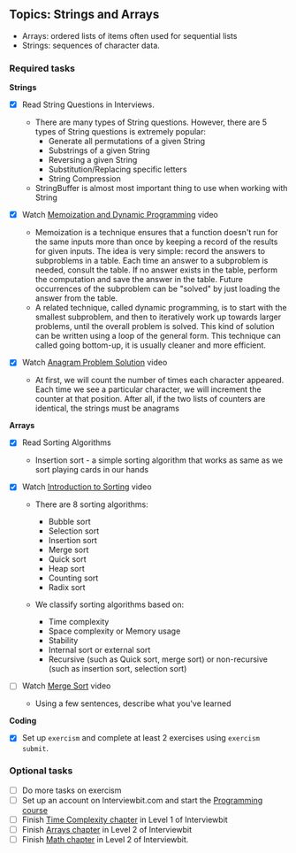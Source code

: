 ## Topics: Strings and Arrays

* Arrays: ordered lists of items often used for sequential lists
* Strings: sequences of character data.

### Required tasks

**Strings**

- [X] Read String Questions in Interviews.
  - There are many types of String questions. However, there are 5 types of String questions is extremely popular:
    + Generate all permutations of a given String
    + Substrings of a given String
    + Reversing a given String
    + Substitution/Replacing specific letters
    + String Compression
  - StringBuffer is almost most important thing to use when working with String
  
- [X] Watch [Memoization and Dynamic Programming](https://www.youtube.com/watch?v=P8Xa2BitN3I) video
  - Memoization is a technique ensures that a function doesn't run for the same inputs more than once by keeping a record of the results for given inputs. The idea is very simple: record the answers to subproblems in a table. Each time an answer to a subproblem is needed, consult the table.  If no answer exists in the table, perform the computation and save the answer in the table. Future occurrences of the subproblem can be "solved" by just loading the answer from the table.
  - A related technique, called dynamic programming, is to start with the smallest subproblem, and then to iteratively work up towards larger problems, until the overall problem is solved. This kind of solution can be written using a loop of the general form. This technique can called going bottom-up, it is usually cleaner and more efficient. 
  
- [X] Watch [Anagram Problem Solution](https://www.youtube.com/watch?v=3MwRGPPB4tw) video
  - At first, we will count the number of times each character appeared. Each time we see a particular character, we will increment the counter at that position. After all, if the two lists of counters are identical, the strings must be anagrams

**Arrays**

- [X] Read Sorting Algorithms
  - Insertion sort - a simple sorting algorithm that works as same as we sort playing cards in our hands
  
- [X] Watch [Introduction to Sorting](https://www.youtube.com/watch?v=pkkFqlG0Hds) video
  - There are 8 sorting algorithms:
    + Bubble sort
    + Selection sort
    + Insertion sort
    + Merge sort
    + Quick sort
    + Heap sort
    + Counting sort
    + Radix sort

  - We classify sorting algorithms based on:
	  + Time complexity
	  + Space complexity or Memory usage
	  + Stability
	  + Internal sort or external sort
	  + Recursive (such as Quick sort, merge sort) or non-recursive (such as insertion sort, selection sort)
    
- [ ] Watch [Merge Sort](https://www.youtube.com/watch?v=KF2j-9iSf4Q) video
  - Using a few sentences, describe what you've learned

**Coding**

- [X] Set up `exercism` and complete at least 2 exercises using `exercism submit`.

### Optional tasks

- [ ] Do more tasks on exercism
- [ ] Set up an account on Interviewbit.com and start the [Programming course](https://www.interviewbit.com/courses/programming/)
- [ ] Finish [Time Complexity chapter](https://www.interviewbit.com/courses/programming/topics/time-complexity) in Level 1 of Interviewbit
- [ ] Finish [Arrays chapter]((https://www.interviewbit.com/courses/programming/topics/arrays/)) in Level 2 of Interviewbit
- [ ] Finish [Math chapter](https://www.interviewbit.com/courses/programming/topics/math/) in Level 2 of Interviewbit.
